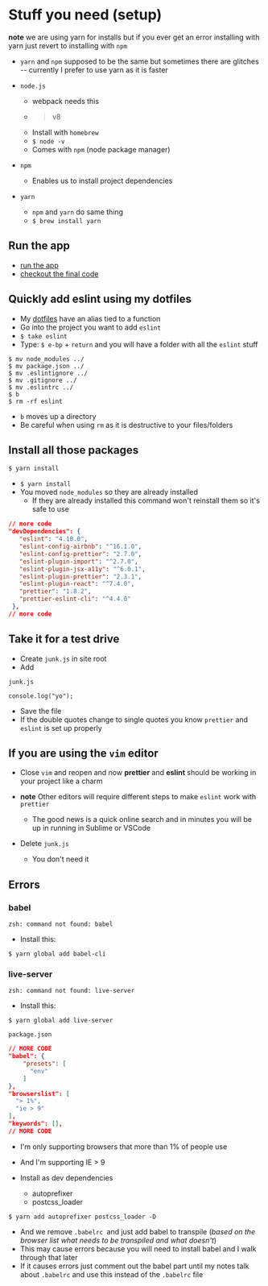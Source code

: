# Stuff you need (setup)
**note** we are using yarn for installs but if you ever get an error installing with yarn just revert to installing with `npm`
* `yarn` and `npm` supposed to be the same but sometimes there are glitches -- currently I prefer to use yarn as it is faster

* `node.js`
    - webpack needs this
    - > v8
    - Install with `homebrew`
    - `$ node -v`
    - Comes with `npm` (node package manager)
* `npm`
    - Enables us to install project dependencies
* `yarn`
    - `npm` and `yarn` do same thing
    - `$ brew install yarn`

## Run the app
* [run the app](http://indecision.mead.io)
* [checkout the final code](https://github.com/andrewjmead/react-course-2-indecision-app)

## Quickly add eslint using my dotfiles
* My [dotfiles](https://github.com/kingluddite/dotfiles) have an alias tied to a function
* Go into the project you want to add `eslint`
* `$ take eslint`
* Type: `$ e-bp` + `return` and you will have a folder with all the `eslint` stuff 
```
$ mv node_modules ../
$ mv package.json ../
$ mv .eslintignore ../
$ mv .gitignore ../
$ mv .eslintrc ../
$ b
$ rm -rf eslint
```

* `b` moves up a directory
* Be careful when using `rm` as it is destructive to your files/folders

## Install all those packages
`$ yarn install`

* `$ yarn install`
* You moved `node_modules` so they are already installed
    - If they are already installed this command won't reinstall them so it's safe to use

```json
// more code
"devDependencies": {
   "eslint": "4.10.0",
   "eslint-config-airbnb": "^16.1.0",
   "eslint-config-prettier": "2.7.0",
   "eslint-plugin-import": "^2.7.0",
   "eslint-plugin-jsx-a11y": "^6.0.1",
   "eslint-plugin-prettier": "2.3.1",
   "eslint-plugin-react": "^7.4.0",
   "prettier": "1.8.2",
   "prettier-eslint-cli": "^4.4.0"
 },
// more code
```

## Take it for a test drive
* Create `junk.js` in site root
* Add

`junk.js`

```
console.log("yo");
```

* Save the file
* If the double quotes change to single quotes you know `prettier` and `eslint` is set up properly

## If you are using the `vim` editor
* Close `vim` and reopen and now **prettier** and **eslint** should be working in your project like a charm
* **note** Other editors will require different steps to make `eslint` work with `prettier`
  - The good news is a quick online search and in minutes you will be up in running in Sublime or VSCode

* Delete `junk.js` 
  - You don't need it

## Errors
### babel
`zsh: command not found: babel`

* Install this:

`$ yarn global add babel-cli`

### live-server
`zsh: command not found: live-server`

* Install this:

`$ yarn global add live-server`

`package.json`

```json
// MORE CODE
"babel": {
    "presets": [
      "env"
    ]
},
"browserslist": [
  "> 1%",
  "ie > 9"
],
"keywords": [],
// MORE CODE
```

* I'm only supporting browsers that more than 1% of people use
* And I'm supporting IE > 9

* Install as dev dependencies
  - autoprefixer
  - postcss_loader

`$ yarn add autoprefixer postcss_loader -D`

* And we remove `.babelrc `and just add babel to transpile (_based on the browser list what needs to be transpiled and what doesn't_)
* This may cause errors because you will need to install babel and I walk through that later
* If it causes errors just comment out the babel part until my notes talk about `.babelrc` and use this instead of the `.babelrc` file
